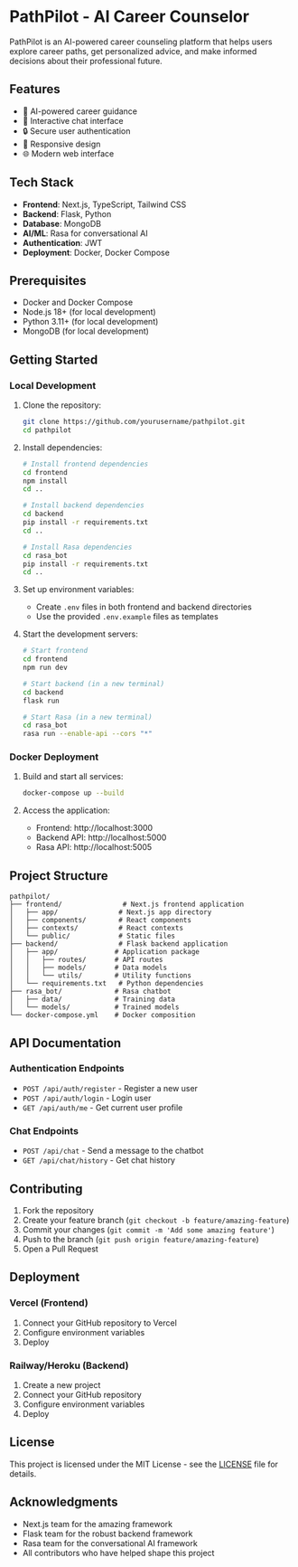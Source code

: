 # PathPilot - AI Career Counselor

PathPilot is an AI-powered career counseling platform that helps users explore career paths, get personalized advice, and make informed decisions about their professional future.

## Features

- 🤖 AI-powered career guidance
- 💬 Interactive chat interface
- 🔒 Secure user authentication
- 📱 Responsive design
- 🌐 Modern web interface

## Tech Stack

- **Frontend**: Next.js, TypeScript, Tailwind CSS
- **Backend**: Flask, Python
- **Database**: MongoDB
- **AI/ML**: Rasa for conversational AI
- **Authentication**: JWT
- **Deployment**: Docker, Docker Compose

## Prerequisites

- Docker and Docker Compose
- Node.js 18+ (for local development)
- Python 3.11+ (for local development)
- MongoDB (for local development)

## Getting Started

### Local Development

1. Clone the repository:
   ```bash
   git clone https://github.com/yourusername/pathpilot.git
   cd pathpilot
   ```

2. Install dependencies:
   ```bash
   # Install frontend dependencies
   cd frontend
   npm install
   cd ..

   # Install backend dependencies
   cd backend
   pip install -r requirements.txt
   cd ..

   # Install Rasa dependencies
   cd rasa_bot
   pip install -r requirements.txt
   cd ..
   ```

3. Set up environment variables:
   - Create `.env` files in both frontend and backend directories
   - Use the provided `.env.example` files as templates

4. Start the development servers:
   ```bash
   # Start frontend
   cd frontend
   npm run dev

   # Start backend (in a new terminal)
   cd backend
   flask run

   # Start Rasa (in a new terminal)
   cd rasa_bot
   rasa run --enable-api --cors "*"
   ```

### Docker Deployment

1. Build and start all services:
   ```bash
   docker-compose up --build
   ```

2. Access the application:
   - Frontend: http://localhost:3000
   - Backend API: http://localhost:5000
   - Rasa API: http://localhost:5005

## Project Structure

```
pathpilot/
├── frontend/               # Next.js frontend application
│   ├── app/               # Next.js app directory
│   ├── components/        # React components
│   ├── contexts/          # React contexts
│   └── public/            # Static files
├── backend/               # Flask backend application
│   ├── app/              # Application package
│   │   ├── routes/       # API routes
│   │   ├── models/       # Data models
│   │   └── utils/        # Utility functions
│   └── requirements.txt   # Python dependencies
├── rasa_bot/             # Rasa chatbot
│   ├── data/             # Training data
│   └── models/           # Trained models
└── docker-compose.yml    # Docker composition
```

## API Documentation

### Authentication Endpoints

- `POST /api/auth/register` - Register a new user
- `POST /api/auth/login` - Login user
- `GET /api/auth/me` - Get current user profile

### Chat Endpoints

- `POST /api/chat` - Send a message to the chatbot
- `GET /api/chat/history` - Get chat history

## Contributing

1. Fork the repository
2. Create your feature branch (`git checkout -b feature/amazing-feature`)
3. Commit your changes (`git commit -m 'Add some amazing feature'`)
4. Push to the branch (`git push origin feature/amazing-feature`)
5. Open a Pull Request

## Deployment

### Vercel (Frontend)

1. Connect your GitHub repository to Vercel
2. Configure environment variables
3. Deploy

### Railway/Heroku (Backend)

1. Create a new project
2. Connect your GitHub repository
3. Configure environment variables
4. Deploy

## License

This project is licensed under the MIT License - see the [LICENSE](LICENSE) file for details.

## Acknowledgments

- Next.js team for the amazing framework
- Flask team for the robust backend framework
- Rasa team for the conversational AI framework
- All contributors who have helped shape this project